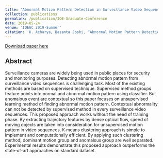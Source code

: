 ```yaml
---
title: "Abnormal Motion Pattern Detection in Surveillance Video Sequences by Clustering Approach"
collection: publications
permalink: /publication/IOE-Graduate-Conference
date: 2019-05-24
venue: 'IOEGC 2019-Summer'
citation: 'H. Acharya, Basanta Joshi, “Abnormal Motion Pattern Detection in Surveillance Video Sequences by Clustering Approach, 6th IOE Graduate Conference, May 24-25, 2019, Lalitpur, Nepal'
---
```


[Download paper here](https://conference.ioe.edu.np/publications/ioegc2019-summer/IOEGC-2019-Summer-001.pdf)

## Abstract
Surveillance cameras are widely being used in public places for security and monitoring purposes. Detecting
abnormal motion pattern from surveillance video sequences is challenging task. Most of the existing methods
are based on supervised technique. Supervised method groups feature points into normal and abnormal
motion pattern using classifier. But anomalous event are contextual so this paper focuses on unsupervised
learning method of finding abnormal motion pattern. Contextual abnormality can not be detected by supervised
method in every surveillance video sequences. This proposed approach works without the need of training
phase. By extracting trajectory features by dense optical flow, speed of moving objects are taken into
consideration for unsupervised motion pattern in video sequences. K-means clustering approach is simple to
implement and computationally efficient. By applying such clustering method, dominant motion group and
anomalous group are well separated. Experimental results demonstrate this proposed approach outperforms
the state-of-art approaches on standard dataset.

